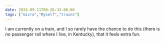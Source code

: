 ```yaml
---
date: 2024-09-11T08:26:33-06:00
tags: ["micro","Myself","trains"]
---
```

I am currently on a train, and I so rarely have the chance to do this (there is *no* passenger rail where I live, in Kentucky), that it feels extra fun.